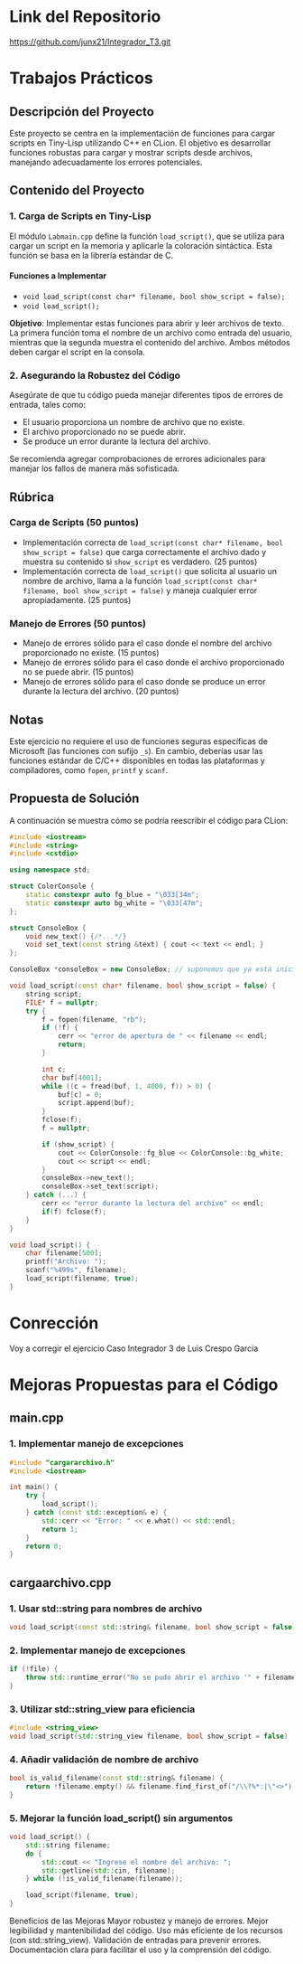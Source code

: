 # Link del Repositorio

https://github.com/junx21/Integrador_T3.git

# Trabajos Prácticos

## Descripción del Proyecto
Este proyecto se centra en la implementación de funciones para cargar scripts en Tiny-Lisp utilizando C++ en CLion. El objetivo es desarrollar funciones robustas para cargar y mostrar scripts desde archivos, manejando adecuadamente los errores potenciales.

## Contenido del Proyecto

### 1. Carga de Scripts en Tiny-Lisp
El módulo `Labmain.cpp` define la función `load_script()`, que se utiliza para cargar un script en la memoria y aplicarle la coloración sintáctica. Esta función se basa en la librería estándar de C.

#### Funciones a Implementar
- `void load_script(const char* filename, bool show_script = false);`
- `void load_script();`

**Objetivo**: Implementar estas funciones para abrir y leer archivos de texto. La primera función toma el nombre de un archivo como entrada del usuario, mientras que la segunda muestra el contenido del archivo. Ambos métodos deben cargar el script en la consola.

### 2. Asegurando la Robustez del Código
Asegúrate de que tu código pueda manejar diferentes tipos de errores de entrada, tales como:
- El usuario proporciona un nombre de archivo que no existe.
- El archivo proporcionado no se puede abrir.
- Se produce un error durante la lectura del archivo.

Se recomienda agregar comprobaciones de errores adicionales para manejar los fallos de manera más sofisticada.

## Rúbrica
### Carga de Scripts (50 puntos)
- Implementación correcta de `load_script(const char* filename, bool show_script = false)` que carga correctamente el archivo dado y muestra su contenido si `show_script` es verdadero. (25 puntos)
- Implementación correcta de `load_script()` que solicita al usuario un nombre de archivo, llama a la función `load_script(const char* filename, bool show_script = false)` y maneja cualquier error apropiadamente. (25 puntos)

### Manejo de Errores (50 puntos)
- Manejo de errores sólido para el caso donde el nombre del archivo proporcionado no existe. (15 puntos)
- Manejo de errores sólido para el caso donde el archivo proporcionado no se puede abrir. (15 puntos)
- Manejo de errores sólido para el caso donde se produce un error durante la lectura del archivo. (20 puntos)

## Notas
Este ejercicio no requiere el uso de funciones seguras específicas de Microsoft (las funciones con sufijo `_s`). En cambio, deberías usar las funciones estándar de C/C++ disponibles en todas las plataformas y compiladores, como `fopen`, `printf` y `scanf`.

## Propuesta de Solución
A continuación se muestra cómo se podría reescribir el código para CLion:

```cpp
#include <iostream>
#include <string>
#include <cstdio>

using namespace std;

struct ColorConsole {
    static constexpr auto fg_blue = "\033[34m";
    static constexpr auto bg_white = "\033[47m";
};

struct ConsoleBox {
    void new_text() {/*...*/}
    void set_text(const string &text) { cout << text << endl; }
};

ConsoleBox *consoleBox = new ConsoleBox; // suponemos que ya está inicializado

void load_script(const char* filename, bool show_script = false) {
    string script;
    FILE* f = nullptr;
    try {
        f = fopen(filename, "rb");
        if (!f) {
            cerr << "error de apertura de " << filename << endl;
            return;
        }

        int c;
        char buf[4001];
        while ((c = fread(buf, 1, 4000, f)) > 0) {
            buf[c] = 0;
            script.append(buf);
        }
        fclose(f);
        f = nullptr;

        if (show_script) {
            cout << ColorConsole::fg_blue << ColorConsole::bg_white;
            cout << script << endl;
        }
        consoleBox->new_text();
        consoleBox->set_text(script);
    } catch (...) {
        cerr << "error durante la lectura del archivo" << endl;
        if(f) fclose(f);
    }
}

void load_script() {
    char filename[500];
    printf("Archivo: ");
    scanf("%499s", filename);
    load_script(filename, true);
}
```
# Conrección 

Voy a corregir el ejercicio Caso Integrador 3 de Luis Crespo Garcia 

# Mejoras Propuestas para el Código

## main.cpp

### 1. Implementar manejo de excepciones
```cpp
#include "cargararchivo.h"
#include <iostream>

int main() {
    try {
        load_script();
    } catch (const std::exception& e) {
        std::cerr << "Error: " << e.what() << std::endl;
        return 1;
    }
    return 0;
}
```
## cargaarchivo.cpp
### 1. Usar std::string para nombres de archivo
```cpp
void load_script(const std::string& filename, bool show_script = false)
```
### 2. Implementar manejo de excepciones
```cpp
if (!file) {
    throw std::runtime_error("No se pudo abrir el archivo '" + filename + "'.");
}
```
### 3. Utilizar std::string_view para eficiencia
```cpp
#include <string_view>
void load_script(std::string_view filename, bool show_script = false)
```
### 4. Añadir validación de nombre de archivo
```cpp
bool is_valid_filename(const std::string& filename) {
    return !filename.empty() && filename.find_first_of("/\\?%*:|\"<>") == std::string::npos;
}
```
### 5. Mejorar la función load_script() sin argumentos
```cpp
void load_script() {
    std::string filename;
    do {
        std::cout << "Ingrese el nombre del archivo: ";
        std::getline(std::cin, filename);
    } while (!is_valid_filename(filename));

    load_script(filename, true);
}
```
Beneficios de las Mejoras
Mayor robustez y manejo de errores.
Mejor legibilidad y mantenibilidad del código.
Uso más eficiente de los recursos (con std::string_view).
Validación de entradas para prevenir errores.
Documentación clara para facilitar el uso y la comprensión del código.
